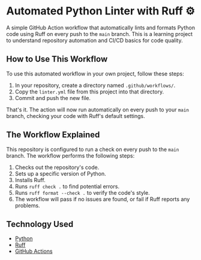 # Automated Python Linter with Ruff ⚙️

A simple GitHub Action workflow that automatically lints and formats Python code using Ruff on every push to the `main` branch. This is a learning project to understand repository automation and CI/CD basics for code quality.

## How to Use This Workflow

To use this automated workflow in your own project, follow these steps:

1.  In your repository, create a directory named `.github/workflows/`.
2.  Copy the `linter.yml` file from this project into that directory.
3.  Commit and push the new file.

That's it. The action will now run automatically on every push to your `main` branch, checking your code with Ruff's default settings.

## The Workflow Explained

This repository is configured to run a check on every push to the `main` branch. The workflow performs the following steps:

1.  Checks out the repository's code.
2.  Sets up a specific version of Python.
3.  Installs Ruff.
4.  Runs `ruff check .` to find potential errors.
5.  Runs `ruff format --check .` to verify the code's style.
6.  The workflow will pass if no issues are found, or fail if Ruff reports any problems.

## Technology Used

* [Python](https://www.python.org/)
* [Ruff](https://docs.astral.sh/ruff/)
* [GitHub Actions](https://github.com/features/actions)